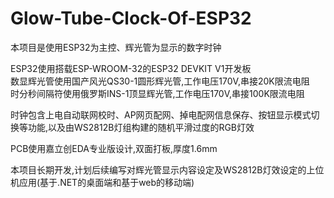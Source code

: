# Glow-Tube-Clock-Of-ESP32
本项目是使用ESP32为主控、辉光管为显示的数字时钟  
  
ESP32使用搭载ESP-WROOM-32的ESP32 DEVKIT V1开发板  
数显辉光管使用国产风光QS30-1圆形辉光管,工作电压170V,串接20K限流电阻  
时分秒间隔符使用俄罗斯INS-1顶显辉光管,工作电压170V,串接100K限流电阻  
  
时钟包含上电自动联网校时、AP网页配网、掉电配网信息保存、按钮显示模式切换等功能,以及由WS2812B灯组构建的随机平滑过度的RGB灯效  
  
PCB使用嘉立创EDA专业版设计,双面打板,厚度1.6mm
  
本项目长期开发,计划后续编写对辉光管显示内容设定及WS2812B灯效设定的上位机应用(基于.NET的桌面端和基于web的移动端)
